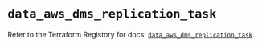 # `data_aws_dms_replication_task`

Refer to the Terraform Registory for docs: [`data_aws_dms_replication_task`](https://registry.terraform.io/providers/hashicorp/aws/5.5.0/docs/data-sources/dms_replication_task).
